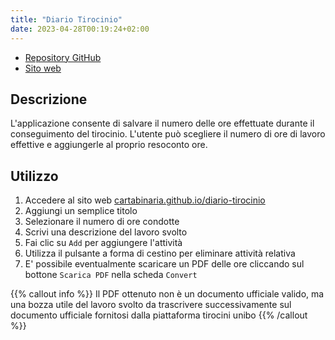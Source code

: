 ```yaml
---
title: "Diario Tirocinio"
date: 2023-04-28T00:19:24+02:00
---
```


- [Repository GitHub](https://github.com/cartabinaria/diario-tirocinio)
- [Sito web](https://cartabinaria.github.io/diario-tirocinio/)

## Descrizione

L'applicazione consente di salvare il numero delle ore effettuate durante il
conseguimento del tirocinio. L'utente può scegliere il numero di ore di lavoro
effettive e aggiungerle al proprio resoconto ore.

## Utilizzo

1. Accedere al sito web [cartabinaria.github.io/diario-tirocinio](https://cartabinaria.github.io/diario-tirocinio/)
2. Aggiungi un semplice titolo
3. Selezionare il numero di ore condotte
4. Scrivi una descrizione del lavoro svolto
5. Fai clic su `Add` per aggiungere l'attività
6. Utilizza il pulsante a forma di cestino per eliminare attività relativa 
7. E' possibile eventualmente scaricare un PDF delle ore cliccando sul bottone `Scarica PDF` nella scheda `Convert`

{{% callout info %}}
Il PDF ottenuto non è un documento ufficiale valido, ma una bozza utile del lavoro svolto
da trascrivere successivamente sul documento ufficiale fornitosi dalla piattaforma tirocini unibo
{{% /callout %}}
